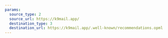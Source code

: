 ```yaml
---
params:
  source_type: 2
  source_url: https://k9mail.app/
  destination_type: 3
  destination_url: https://k9mail.app/.well-known/recommendations.opml
---
```

